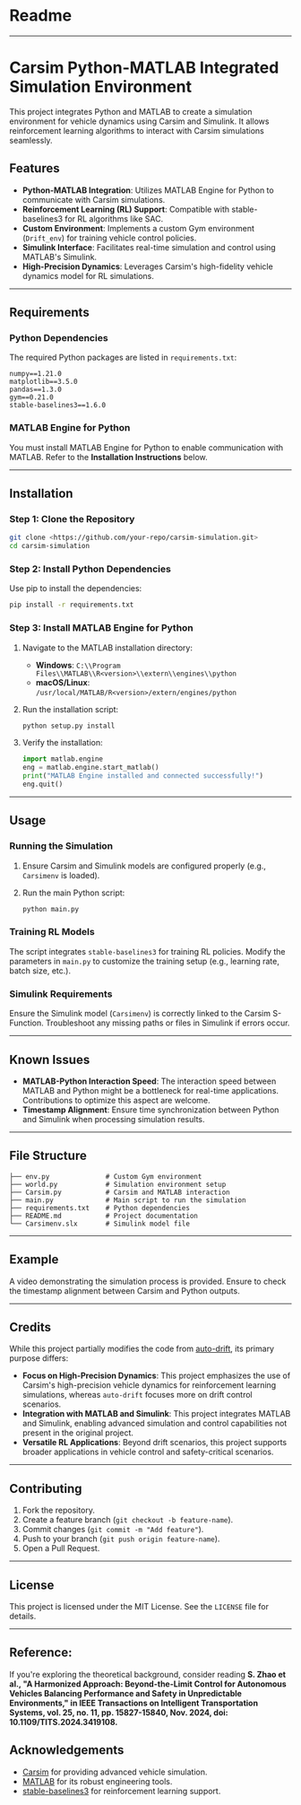 # Readme

---

# Carsim Python-MATLAB Integrated Simulation Environment

This project integrates Python and MATLAB to create a simulation environment for vehicle dynamics using Carsim and Simulink. It allows reinforcement learning algorithms to interact with Carsim simulations seamlessly.

## Features

- **Python-MATLAB Integration**: Utilizes MATLAB Engine for Python to communicate with Carsim simulations.
- **Reinforcement Learning (RL) Support**: Compatible with stable-baselines3 for RL algorithms like SAC.
- **Custom Environment**: Implements a custom Gym environment (`Drift_env`) for training vehicle control policies.
- **Simulink Interface**: Facilitates real-time simulation and control using MATLAB's Simulink.
- **High-Precision Dynamics**: Leverages Carsim's high-fidelity vehicle dynamics model for RL simulations.

---

## Requirements

### Python Dependencies

The required Python packages are listed in `requirements.txt`:

```
numpy==1.21.0
matplotlib==3.5.0
pandas==1.3.0
gym==0.21.0
stable-baselines3==1.6.0
```

### MATLAB Engine for Python

You must install MATLAB Engine for Python to enable communication with MATLAB. Refer to the **Installation Instructions** below.

---

## Installation

### Step 1: Clone the Repository

```bash
git clone <https://github.com/your-repo/carsim-simulation.git>
cd carsim-simulation
```

### Step 2: Install Python Dependencies

Use pip to install the dependencies:

```bash
pip install -r requirements.txt
```

### Step 3: Install MATLAB Engine for Python

1. Navigate to the MATLAB installation directory:
    - **Windows**: `C:\\Program Files\\MATLAB\\R<version>\\extern\\engines\\python`
    - **macOS/Linux**: `/usr/local/MATLAB/R<version>/extern/engines/python`
2. Run the installation script:
    
    ```bash
    python setup.py install
    ```
    
3. Verify the installation:
    
    ```python
    import matlab.engine
    eng = matlab.engine.start_matlab()
    print("MATLAB Engine installed and connected successfully!")
    eng.quit()
    ```
    

---

## Usage

### Running the Simulation

1. Ensure Carsim and Simulink models are configured properly (e.g., `Carsimenv` is loaded).
2. Run the main Python script:
    
    ```bash
    python main.py
    ```
    

### Training RL Models

The script integrates `stable-baselines3` for training RL policies. Modify the parameters in `main.py` to customize the training setup (e.g., learning rate, batch size, etc.).

### Simulink Requirements

Ensure the Simulink model (`Carsimenv`) is correctly linked to the Carsim S-Function. Troubleshoot any missing paths or files in Simulink if errors occur.

---

## Known Issues

- **MATLAB-Python Interaction Speed**: The interaction speed between MATLAB and Python might be a bottleneck for real-time applications. Contributions to optimize this aspect are welcome.
- **Timestamp Alignment**: Ensure time synchronization between Python and Simulink when processing simulation results.

---

## File Structure

```
├── env.py              # Custom Gym environment
├── world.py            # Simulation environment setup
├── Carsim.py           # Carsim and MATLAB interaction
├── main.py             # Main script to run the simulation
├── requirements.txt    # Python dependencies
├── README.md           # Project documentation
└── Carsimenv.slx       # Simulink model file
```

---

## Example

A video demonstrating the simulation process is provided. Ensure to check the timestamp alignment between Carsim and Python outputs.

---

## Credits

While this project partially modifies the code from [auto-drift](https://github.com/angloth/auto-drift), its primary purpose differs:

- **Focus on High-Precision Dynamics**: This project emphasizes the use of Carsim's high-precision vehicle dynamics for reinforcement learning simulations, whereas `auto-drift` focuses more on drift control scenarios.
- **Integration with MATLAB and Simulink**: This project integrates MATLAB and Simulink, enabling advanced simulation and control capabilities not present in the original project.
- **Versatile RL Applications**: Beyond drift scenarios, this project supports broader applications in vehicle control and safety-critical scenarios.

---

## Contributing

1. Fork the repository.
2. Create a feature branch (`git checkout -b feature-name`).
3. Commit changes (`git commit -m "Add feature"`).
4. Push to your branch (`git push origin feature-name`).
5. Open a Pull Request.

---

## License

This project is licensed under the MIT License. See the `LICENSE` file for details.

---

## Reference:

If you're exploring the theoretical background, consider reading **S. Zhao et al., "A Harmonized Approach: Beyond-the-Limit Control for Autonomous Vehicles Balancing Performance and Safety in Unpredictable Environments," in IEEE Transactions on Intelligent Transportation Systems, vol. 25, no. 11, pp. 15827-15840, Nov. 2024, doi: 10.1109/TITS.2024.3419108.**

## Acknowledgements

- [Carsim](https://www.carsim.com/) for providing advanced vehicle simulation.
- [MATLAB](https://www.mathworks.com/products/matlab.html) for its robust engineering tools.
- [stable-baselines3](https://github.com/DLR-RM/stable-baselines3) for reinforcement learning support.